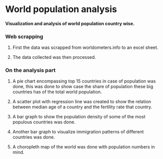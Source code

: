 # World population analysis
#### Visualization and analysis of world population country wise.

### Web scrapping 

1. First the data was scrapped from worldometers.info to an excel sheet.

2. The data collected was then processed.

### On the analysis part

1. A pie chart encompassing top 15 countries in case of population was done, this was done to show case the share of population these big countries has of the total world population.

2. A scatter plot with regression line was created to show the relation between median age of a country and the fertility rate that country.

3. A bar graph to show the population density of some of the most populous countries was done.

4. Another bar graph to visualize immigration patterns of different countries was done.

5. A choropleth map of the world was done with population numbers in mind.
